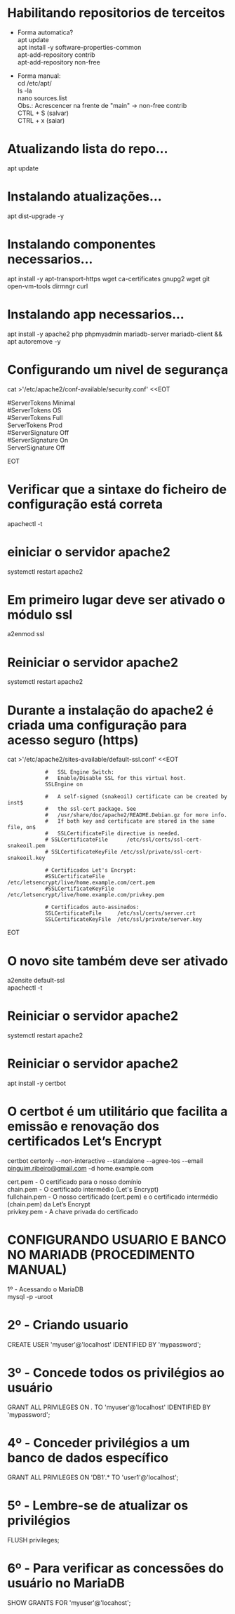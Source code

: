 # Habilitando repositorios de terceitos
- Forma automatica? <br>
apt update <br>
apt install -y software-properties-common <br>
apt-add-repository contrib <br>
apt-add-repository non-free <br>

- Forma manual: <br>
cd /etc/apt/ <br>
ls -la  <br>
nano sources.list <br>
Obs.: Acrescencer na frente de "main" -> non-free contrib <br>
CTRL + S (salvar) <br>
CTRL + x (saiar) <br>

# Atualizando lista do repo...
apt update

# Instalando atualizações...
apt dist-upgrade -y

# Instalando componentes necessarios...
apt install -y apt-transport-https wget ca-certificates gnupg2 wget git open-vm-tools dirmngr curl

# Instalando app necessarios...
apt install -y apache2 php phpmyadmin mariadb-server mariadb-client && apt autoremove -y

# Configurando um nivel de segurança
cat >'/etc/apache2/conf-available/security.conf' <<EOT

#ServerTokens Minimal <br>
#ServerTokens OS <br>
#ServerTokens Full <br>
ServerTokens Prod <br>
#ServerSignature Off <br>
#ServerSignature On <br>
ServerSignature Off <br>

EOT

# Verificar que a sintaxe do ficheiro de configuração está correta
apachectl -t

# einiciar o servidor apache2
systemctl restart apache2

# Em primeiro lugar deve ser ativado o módulo ssl
a2enmod ssl

# Reiniciar o servidor apache2
systemctl restart apache2

# Durante a instalação do apache2 é criada uma configuração para acesso seguro (https)
cat >'/etc/apache2/sites-available/default-ssl.conf' <<EOT

                #   SSL Engine Switch:
                #   Enable/Disable SSL for this virtual host.
                SSLEngine on

                #   A self-signed (snakeoil) certificate can be created by inst$
                #   the ssl-cert package. See
                #   /usr/share/doc/apache2/README.Debian.gz for more info.
                #   If both key and certificate are stored in the same file, on$
                #   SSLCertificateFile directive is needed.
                # SSLCertificateFile      /etc/ssl/certs/ssl-cert-snakeoil.pem
                # SSLCertificateKeyFile /etc/ssl/private/ssl-cert-snakeoil.key

                # Certificados Let's Encrypt:
                #SSLCertificateFile    /etc/letsencrypt/live/home.example.com/cert.pem
                #SSLCertificateKeyFile /etc/letsencrypt/live/home.example.com/privkey.pem

                # Certificados auto-assinados:
                SSLCertificateFile     /etc/ssl/certs/server.crt
                SSLCertificateKeyFile  /etc/ssl/private/server.key

EOT

# O novo site também deve ser ativado
a2ensite default-ssl <br>
apachectl -t <br>

# Reiniciar o servidor apache2
systemctl restart apache2

# Reiniciar o servidor apache2
apt install -y certbot

# O certbot é um utilitário que facilita a emissão e renovação dos certificados Let’s Encrypt
certbot certonly --non-interactive --standalone --agree-tos --email pinguim.ribeiro@gmail.com -d home.example.com <br>

cert.pem - O certificado para o nosso domínio <br>
chain.pem -	O certificado intermédio (Let's Encrypt) <br>
fullchain.pem - O nosso certificado (cert.pem) e o certificado intermédio (chain.pem) da Let’s Encrypt<br>
privkey.pem - A chave privada do certificado <br>

# CONFIGURANDO USUARIO E BANCO NO MARIADB (PROCEDIMENTO MANUAL)
1º - Acessando o MariaDB <br>
mysql -p -uroot

# 2º - Criando usuario
CREATE USER 'myuser'@'localhost' IDENTIFIED BY 'mypassword';

# 3º - Concede todos os privilégios ao usuário
GRANT ALL PRIVILEGES ON *.* TO 'myuser'@'localhost' IDENTIFIED BY 'mypassword';

# 4º - Conceder privilégios a um banco de dados específico
GRANT ALL PRIVILEGES ON 'DB1'.* TO 'user1'@'localhost';

# 5º - Lembre-se de atualizar os privilégios
FLUSH privileges;

# 6º - Para verificar as concessões do usuário no MariaDB
SHOW GRANTS FOR 'myuser'@'locahost';